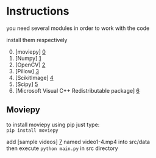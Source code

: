 # Instructions

you need several modules in order to work with the code  
  
  
install them respectively

0. [moviepy] [0]
1. [Numpy] [1]
2. [OpenCV] [2]
3. [Pillow] [3]
4. [ScikitImage] [4]
5. [Scipy] [5]
6. [Microsoft Visual C++ Redistributable package] [6]

## Moviepy

to install moviepy using pip just type:  
`pip install moviepy`  
  
add [sample videos] [7] named video1-4.mp4 into src/data  
then execute `python main.py` in src directory

[0]: #Moviepy
[1]: http://www.lfd.uci.edu/~gohlke/pythonlibs/#numpy
[2]: http://www.lfd.uci.edu/~gohlke/pythonlibs/#opencv
[3]: http://www.lfd.uci.edu/~gohlke/pythonlibs/#pillow
[4]: http://www.lfd.uci.edu/~gohlke/pythonlibs/#scikit-image
[5]: http://www.lfd.uci.edu/~gohlke/pythonlibs/#scipy
[6]: https://www.microsoft.com/en-us/download/details.aspx?id=48145
[7]: www.sample-videos.com